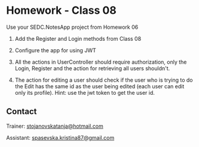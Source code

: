 # Homework - Class 08

Use your SEDC.NotesApp project from Homework 06 

1. Add the Register and Login methods from Class 08

2. Configure the app for using JWT 

3. All the actions in UserController should require authorization, only the Login, Register and the action for retrieving all users shouldn't.

4. The action for editing a user should check if the user who is trying to do the Edit has the same id as the user being edited (each user can
edit only its profile). Hint: use the jwt token to get the user id.

## Contact
Trainer: stojanovskatanja@hotmail.com

Assistant: spasevska.kristina87@gmail.com